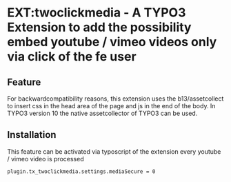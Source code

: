 # EXT:twoclickmedia - A TYPO3 Extension to add the possibility embed youtube / vimeo videos only via click of the fe user

## Feature

For backwardcompatibility reasons, this extension uses the b13/assetcollect to insert css in the head area of the page 
and js in the end of the body. In TYPO3 version 10 the native assetcollector of TYPO3 can be used.

## Installation

This feature can be activated via typoscript of the extension every youtube / vimeo video is processed

```
plugin.tx_twoclickmedia.settings.mediaSecure = 0
```
